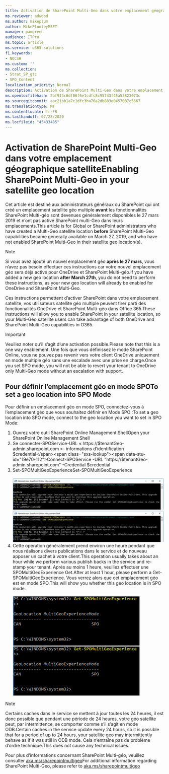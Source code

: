 ```yaml
---
title: Activation de SharePoint Multi-Geo dans votre emplacement géographique satellite
ms.reviewer: adwood
ms.author: mikeplum
author: MikePlumleyMSFT
manager: pamgreen
audience: ITPro
ms.topic: article
ms.service: o365-solutions
f1.keywords:
- NOCSH
ms.custom: ''
ms.collection:
- Strat_SP_gtc
- SPO_Content
localization_priority: Normal
description: Activation de SharePoint Multi-Geo dans votre emplacement satellite géographique.
ms.openlocfilehash: 2bf914c6df06f6e1cdfc8c95743f45a53823073c
ms.sourcegitcommit: aac21bb1a7c1dfc3ba76a2db883e0457037c5667
ms.translationtype: MT
ms.contentlocale: fr-FR
ms.lasthandoff: 07/28/2020
ms.locfileid: "45433485"
---
```

# <a name="enabling-sharepoint-multi-geo-in-your-satellite-geo-location"></a><span data-ttu-id="19e70-103">Activation de SharePoint Multi-Geo dans votre emplacement géographique satellite</span><span class="sxs-lookup"><span data-stu-id="19e70-103">Enabling SharePoint Multi-Geo in your satellite geo location</span></span>

<span data-ttu-id="19e70-104">Cet article est destiné aux administrateurs généraux ou SharePoint qui ont créé un emplacement satellite géo multiple **avant** les fonctionnalités SharePoint Multi-géo sont devenues généralement disponibles le 27 mars 2019 et n’ont pas activé SharePoint multi-Geo dans leurs emplacements.</span><span class="sxs-lookup"><span data-stu-id="19e70-104">This article is for Global or SharePoint administrators who have created a Multi-Geo satellite location **before** SharePoint Multi-Geo capabilities became generally available on March 27, 2019, and who have not enabled SharePoint Multi-Geo in their satellite geo location(s).</span></span> 

>[!Note]
><span data-ttu-id="19e70-105">Si vous avez ajouté un nouvel emplacement géo **après le 27 mars**, vous n’avez pas besoin effectuer ces instructions car votre nouvel emplacement géo sera déjà activé pour OneDrive et SharePoint Multi-géo.</span><span class="sxs-lookup"><span data-stu-id="19e70-105">If you have added a new geo location **after March 27th**, you do not need to perform these instructions, as your new geo location will already be enabled for OneDrive and SharePoint Multi-Geo.</span></span>

<span data-ttu-id="19e70-106">Ces instructions permettent d’activer SharePoint dans votre emplacement satellite, vos utilisateurs satellite géo multiple peuvent tirer parti des fonctionnalités OneDrive et SharePoint Multi-géo dans Office 365.</span><span class="sxs-lookup"><span data-stu-id="19e70-106">These instructions will allow you to enable SharePoint in your satellite location, so your Multi-Geo satellite users can take advantage of both OneDrive and SharePoint Multi-Geo capabilities in O365.</span></span> 

>[!IMPORTANT]
><span data-ttu-id="19e70-107">Veuillez noter qu’il s’agit d’une activation possible.</span><span class="sxs-lookup"><span data-stu-id="19e70-107">Please note that this is a one way enablement.</span></span> <span data-ttu-id="19e70-108">Une fois que vous définissez le mode SharePoint Online, vous ne pouvez pas revenir vers votre client OneDrive uniquement en mode multiple géo sans une escalade avec une prise en charge.</span><span class="sxs-lookup"><span data-stu-id="19e70-108">Once you set SPO mode, you will not be able to revert your tenant to OneDrive only Multi-Geo mode without an escalation with support.</span></span> 

## <a name="to-set-a-geo-location-into-spo-mode"></a><span data-ttu-id="19e70-109">Pour définir l’emplacement géo en mode SPO</span><span class="sxs-lookup"><span data-stu-id="19e70-109">To set a geo location into SPO Mode</span></span>

<span data-ttu-id="19e70-110">Pour définir un emplacement géo en mode SPO, connectez-vous à l’emplacement géo que vous souhaitez définir en Mode SPO :</span><span class="sxs-lookup"><span data-stu-id="19e70-110">To set a geo location into SPO mode, connect to the geo location you want to set in SPO Mode:</span></span>

1.  <span data-ttu-id="19e70-111">Ouvrez votre outil SharePoint Online Management Shell</span><span class="sxs-lookup"><span data-stu-id="19e70-111">Open your SharePoint Online Management Shell</span></span> 
2.  <span data-ttu-id="19e70-112">Se connecter-SPOService-URL « https://$tenantGeo-admin.sharepoint.com »- informations d’identification $credential</span><span class="sxs-lookup"><span data-stu-id="19e70-112">Connect-SPOService -URL "https://$tenantGeo-admin.sharepoint.com" -Credential $credential</span></span>
3.  <span data-ttu-id="19e70-113">Set-SPOMultiGeoExperience</span><span class="sxs-lookup"><span data-stu-id="19e70-113">Set-SPOMultiGeoExperience</span></span></br></br>
<span data-ttu-id="19e70-114">![Set-SPOMultiGeoExperience](media/Set-SPO-MultiGeo.jpg)</span><span class="sxs-lookup"><span data-stu-id="19e70-114">![Set-SPOMultiGeoExperience](media/Set-SPO-MultiGeo.jpg)</span></span>
4.  <span data-ttu-id="19e70-115">Cette opération généralement prend environ une heure pendant que nous réalisons divers publications dans le service et de nouveau apposer un cachet à votre client.</span><span class="sxs-lookup"><span data-stu-id="19e70-115">This operation usually takes about an hour while we perform various publish backs in the service and re-stamp your tenant.</span></span> <span data-ttu-id="19e70-116">Après au moins 1 heure, veuillez effectuer une SPOMultiGeoExperience Get.</span><span class="sxs-lookup"><span data-stu-id="19e70-116">After at least 1 hour, please perform a Get-SPOMultiGeoExperience.</span></span>  <span data-ttu-id="19e70-117">Vous verrez alors que cet emplacement géo est en mode SPO.</span><span class="sxs-lookup"><span data-stu-id="19e70-117">This will show you whether this geo location is in SPO mode.</span></span></br></br>
<span data-ttu-id="19e70-118">![Set-SPOMultiGeoExperience](media/Get-SPO-MultiGeo.jpg)</span><span class="sxs-lookup"><span data-stu-id="19e70-118">![Set-SPOMultiGeoExperience](media/Get-SPO-MultiGeo.jpg)</span></span>

 
 
 
>[!Note]
><span data-ttu-id="19e70-119">Certains caches dans le service se mettent à jour toutes les 24 heures, il est donc possible que pendant une période de 24 heures, votre géo satellite peut, par intermittence, se comporter comme s’il s’agit en mode ODB.</span><span class="sxs-lookup"><span data-stu-id="19e70-119">Certain caches in the service update every 24 hours, so it is possible that for a period of up to 24 hours, your satellite geo may intermittently behave as if it was still in ODB mode.</span></span> <span data-ttu-id="19e70-120">Cela n’entraîne pas de problème d’ordre technique.</span><span class="sxs-lookup"><span data-stu-id="19e70-120">This does not cause any technical issues.</span></span> 
 
<span data-ttu-id="19e70-121">Pour plus d’informations concernant SharePoint Multi-géo, veuillez consulter [aka.ms/sharepointmultigeo](https://docs.microsoft.com/office365/enterprise/multi-geo-capabilities-in-onedrive-and-sharepoint-online-in-office-365)</span><span class="sxs-lookup"><span data-stu-id="19e70-121">For additional information regarding SharePoint Multi-Geo, please refer to [aka.ms/sharepointmultigeo](https://docs.microsoft.com/office365/enterprise/multi-geo-capabilities-in-onedrive-and-sharepoint-online-in-office-365)</span></span>


